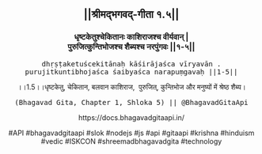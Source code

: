 <center><h2>||श्रीमद्‍भगवद्‍-गीता १.५||</h2>
<h3>धृष्टकेतुश्चेकितानः काशिराजश्च वीर्यवान् |<br/>पुरुजित्कुन्तिभोजश्च शैब्यश्च नरपुंगवः ||१-५||</h3>
<pre>dhṛṣṭaketuścekitānaḥ kāśirājaśca vīryavān .<br/>purujitkuntibhojaśca śaibyaśca narapuṃgavaḥ ||1-5||</pre>
<p>।।1.5।।धृष्टकेतु, चेकितान, बलवान काशिराज,  पुरुजित्, कुन्तिभोज और मनुष्यों में श्रेष्ठ शैब्य।</p>
<pre>(Bhagavad Gita, Chapter 1, Shloka 5) || @BhagavadGitaApi</pre><p>https://docs.bhagavadgitaapi.in/</p><p>#API #bhagavadgitaapi #slok #nodejs #js #api #gitaapi #krishna #hinduism #vedic #ISKCON #shreemadbhagavadgita #technology</p></center>